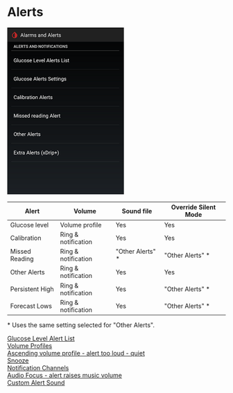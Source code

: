 # Alerts  
  
![](./images/Alerts.png)  
  
|  Alert |  Volume |  Sound file |  Override Silent Mode |  
| ----- | ------ | ---------- | -------------------- |  
| Glucose level | Volume profile | Yes | Yes |  
| Calibration | Ring & notification | Yes | Yes |  
| Missed Reading | Ring & notification | "Other Alerts" \* | "Other Alerts" \* | 
| Other Alerts | Ring & notification | Yes | Yes |  
| Persistent High | Ring & notification | Yes | "Other Alerts" \* |  
| Forecast Lows | Ring & notification | Yes | "Other Alerts" \* |  

\* Uses the same setting selected for "Other Alerts".  

  
[Glucose Level Alert List](./Glucose-level-alerts.md)  
[Volume Profiles](./Volume-profiles.md)  
[Ascending volume profile - alert too loud - quiet](./Ascending-volume-profile.md)  
[Snooze](./Snooze.md)  
[Notification Channels](./Notification-channels.md)  
[Audio Focus - alert raises music volume](./AudioFocus.md)  
[Custom Alert Sound](./Custom-Alert-Sound.md)  
  
